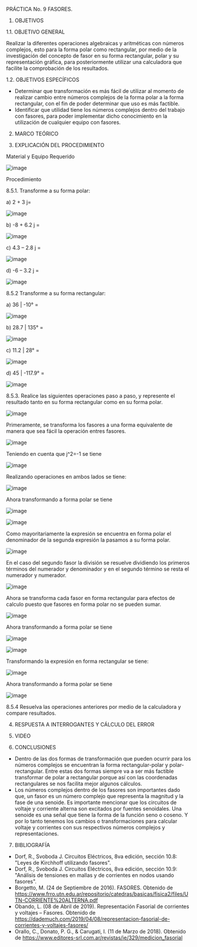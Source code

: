 PRÁCTICA No. 9 FASORES.

1. OBJETIVOS

1.1. OBJETIVO GENERAL

Realizar la diferentes operaciones algebraicas y aritméticas con números complejos, esto para la forma polar como rectangular, por medio de la investigación del concepto de fasor en su forma rectangular, polar y su representación gráfica, para posteriormente utilizar una calculadora que facilite la comprobación de los resultados.

1.2. OBJETIVOS ESPECÍFICOS

- Determinar que transformación es más fácil de utilizar al momento de realizar cambio entre números complejos de la forma polar a la forma rectangular, con el fin de poder determinar que uso es más factible.
- Identificar que utilidad tiene los números complejos dentro del trabajo con fasores, para poder implementar dicho conocimiento en la utilización de cualquier equipo con fasores.

2. MARCO TEÓRICO

3. EXPLICACIÓN DEL PROCEDIMIENTO

Material y Equipo Requerido

![image](https://user-images.githubusercontent.com/93960809/155623411-390ea667-0045-4d67-bc8f-3a615f949358.png)

Procedimiento 

8.5.1.	Transforme a su forma polar: 

a) 2 + 3 j=

![image](https://user-images.githubusercontent.com/93960809/155623614-96672774-6aea-4d63-b536-b620443859fe.png)

b) -8 + 6.2 j =

![image](https://user-images.githubusercontent.com/93960809/155623657-a866b899-4bec-4aaf-b6bd-5299ec42b067.png)

c) 4.3 – 2.8 j =

![image](https://user-images.githubusercontent.com/93960809/155624151-87583f91-c794-40fd-bc2a-b5c21a07c417.png)

d) -6 – 3.2 j =

![image](https://user-images.githubusercontent.com/93960809/155624274-023c81b2-af3d-4358-a256-fb3f6b22de90.png)

8.5.2 Transforme a su forma rectangular: 

a) 36 | -10° =

![image](https://user-images.githubusercontent.com/93960809/155626605-21ae9d02-146e-4bdf-bad0-86d070a7fa41.png)

b) 28.7 | 135° =

![image](https://user-images.githubusercontent.com/93960809/155626637-33b320a6-4367-45af-adc4-5ea5575deec8.png)

c) 11.2 | 28° =

![image](https://user-images.githubusercontent.com/93960809/155626666-4b09b92b-4b50-412f-9291-00e8817830a3.png)

d) 45 | -117.9° =

![image](https://user-images.githubusercontent.com/93960809/155626697-311a675d-e963-4138-b5bc-c90a98d3a0af.png)

8.5.3. Realice las siguientes operaciones paso a paso, y represente el resultado tanto en su forma rectangular como en su forma polar.

![image](https://user-images.githubusercontent.com/93960809/155626741-c05d3e5c-c9af-4752-97cd-63f051357c49.png)

Primeramente, se transforma los fasores a una forma equivalente de manera que sea fácil la operación entres fasores.

![image](https://user-images.githubusercontent.com/93960809/155626774-6a39b84e-572b-4bba-94ab-8a809559303f.png)

Teniendo en cuenta que j^2=-1 se tiene

![image](https://user-images.githubusercontent.com/93960809/155626807-a6726885-7056-41a5-a679-b8eb11c98ea5.png)

Realizando operaciones en ambos lados se tiene:

![image](https://user-images.githubusercontent.com/93960809/155626884-b52033f8-01c8-4654-b5fb-ed55c96d0109.png)

Ahora transformando a forma polar se tiene

![image](https://user-images.githubusercontent.com/93960809/155626929-5280023d-a96a-42dc-a79c-44fe68355883.png)

![image](https://user-images.githubusercontent.com/93960809/155626937-6ff248d0-231b-46d0-8506-4da6ce823490.png)

Como mayoritariamente la expresión se encuentra en forma polar el denominador de la segunda expresión la pasamos a su forma polar.

![image](https://user-images.githubusercontent.com/93960809/155626968-91a08bcc-1481-4b78-b670-ca88cff3bd33.png)

En el caso del segundo fasor la división se resuelve dividiendo los primeros términos del numerador y denominador y en el segundo término se resta el numerador y numerador.

![image](https://user-images.githubusercontent.com/93960809/155626997-638d701d-0765-4e66-92f5-f9514d89c9be.png)

Ahora se transforma cada fasor en forma rectangular para efectos de calculo puesto que fasores en forma polar no se pueden sumar.

![image](https://user-images.githubusercontent.com/93960809/155627031-bacf0ff6-0a5e-4c43-9235-da8dd284cf5a.png)

Ahora transformando a forma polar se tiene

![image](https://user-images.githubusercontent.com/93960809/155627065-386c9a1d-9e19-4181-b568-2326ae8b3e3d.png)

![image](https://user-images.githubusercontent.com/93960809/155627085-8dc97516-ed8a-462a-b617-3aaa8502287c.png)

Transformando la expresión en forma rectangular se tiene:

![image](https://user-images.githubusercontent.com/93960809/155627129-c4dc1527-6ca0-4720-96cd-6980566bb325.png)

Ahora transformando a forma polar se tiene

![image](https://user-images.githubusercontent.com/93960809/155627160-48415c04-e966-469e-a34d-b9b0e10757d6.png)

8.5.4 Resuelva las operaciones anteriores por medio de la calculadora y compare resultados.





4. RESPUESTA A INTERROGANTES Y CÁLCULO DEL ERROR

5. VIDEO

6. CONCLUSIONES

-	Dentro de las dos formas de transformación que pueden ocurrir para los números complejos se encuentran la forma rectangular-polar y polar-rectangular. Entre estas dos formas siempre va a ser más factible transformar de polar a rectangular porque así con las coordenadas rectangulares se nos facilita mejor algunos cálculos.
-	Los números complejos dentro de los fasores son importantes dado que, un fasor es un número complejo que representa la magnitud y la fase de una senoide. Es importante mencionar que los circuitos de voltaje y corriente alterna son excitados por fuentes senoidales. Una senoide es una señal que tiene la forma de la función seno o coseno. Y por lo tanto tenemos los cambios o transformaciones para calcular voltaje y corrientes con sus respectivos números complejos y representaciones.

7. BIBLIOGRAFÍA

-	Dorf, R., Svoboda J. Circuitos Eléctricos, 8va edición, sección 10.8: "Leyes de Kirchhoff utilizando fasores".
-	Dorf, R., Svoboda J. Circuitos Eléctricos, 8va edición, sección 10.9: "Análisis de tensiones en mallas y de corrientes en nodos usando fasores".
-	Borgetto, M. (24 de Septiembre de 2016). FASORES. Obtenido de https://www.frro.utn.edu.ar/repositorio/catedras/basicas/fisica2/files/UTN-CORRIENTE%20ALTERNA.pdf
-	Obando, L. (08 de Abril de 2019). Representación Fasorial de corrientes y voltajes – Fasores. Obtenido de https://dademuch.com/2019/04/08/representacion-fasorial-de-corrientes-y-voltajes-fasores/
-	Orallo, C., Donato, P. G., & Carugati, I. (11 de Marzo de 2018). Obtenido de https://www.editores-srl.com.ar/revistas/ie/329/medicion_fasorial


